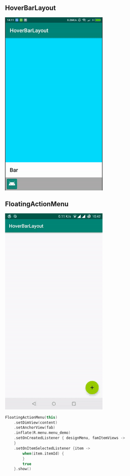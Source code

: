 ## HoverBarLayout

![demo](https://github.com/boybeak/HoverBarBehavior/blob/master/1.gif)



## FloatingActionMenu

![demo](https://github.com/boybeak/HoverBarBehavior/blob/master/2.gif)



```kotlin
FloatingActionMenu(this)
	.setDimView(content)
	.setAnchorView(fab)
	.inflate(R.menu.menu_demo)
	.setOnCreatedListener { designMenu, famItemViews ->
	}
	.setOnItemSelectedListener {item ->
		when(item.itemId) {
		}
		true
	}.show()
```

